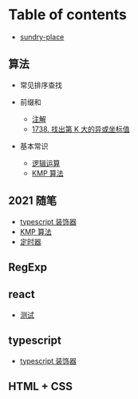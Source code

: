 # Table of contents

-   [sundry-place](README.md)

## 算法

-   常见排序查找

-   前缀和

    -   [注解](arithmetic/PrefixSum/note.md)
    -   [1738. 找出第 K 大的异或坐标值](arithmetic/PrefixSum/1738.md)

-   基本常识

    -   [逻辑运算](arithmetic/base/logical_operation.md)
    -   [KMP 算法](2021/kmp.md)

## 2021 随笔

-   [typescript 装饰器](2021/decorators.md)
-   [KMP 算法](2021/kmp.md)
-   [定时器](2021/Timers.md)

## RegExp

## react

-   [测试](react/untitled-1ceshi.md)

## typescript

-   [typescript 装饰器](2021/decorators.md)

## HTML + CSS
